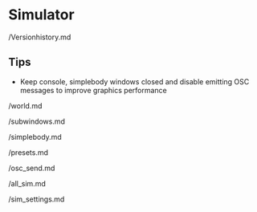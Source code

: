 # Simulator

/Versionhistory.md

## Tips
* Keep console, simplebody windows closed and disable emitting OSC messages to improve graphics performance


/world.md

/subwindows.md

/simplebody.md

/presets.md

/osc_send.md

/all_sim.md

/sim_settings.md

